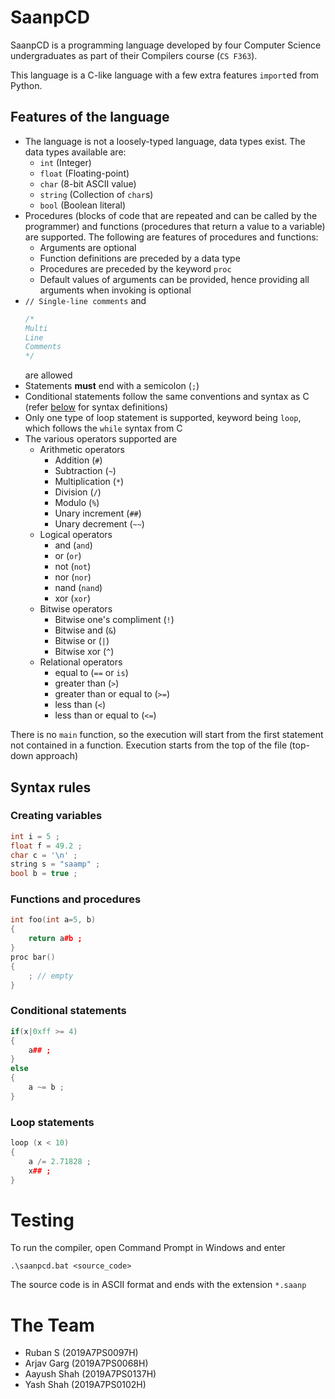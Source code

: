 # SaanpCD

SaanpCD is a programming language developed by four Computer Science undergraduates as part of their Compilers course (`CS F363`).

This language is a C-like language with a few extra features `import`ed from Python.

## Features of the language

- The language is not a loosely-typed language, data types exist. The data types available are:
  - `int` (Integer)
  - `float` (Floating-point)
  - `char` (8-bit ASCII value)
  - `string` (Collection of `char`s)
  - `bool` (Boolean literal)
- Procedures (blocks of code that are repeated and can be called by the programmer) and functions (procedures that return a value to a variable) are supported. The following are features of procedures and functions:
  - Arguments are optional
  - Function definitions are preceded by a data type
  - Procedures are preceded by the keyword `proc`
  - Default values of arguments can be provided, hence providing all arguments when invoking is optional
- `// Single-line comments`
  and
  ```C
  /*
  Multi
  Line
  Comments
  */
  ```
  are allowed
- Statements **must** end with a semicolon (`;`)
- Conditional statements follow the same conventions and syntax as C (refer [below](https://github.com/arjav2002/saanpcd/edit/main/README.md#syntax-rules) for syntax definitions)
- Only one type of loop statement is supported, keyword being `loop`, which follows the `while` syntax from C
- The various operators supported are
  - Arithmetic operators
    - Addition (`#`)
    - Subtraction (`~`)
    - Multiplication (`*`)
    - Division (`/`)
    - Modulo (`%`)
    - Unary increment (`##`)
    - Unary decrement (`~~`)
  - Logical operators
    - and (`and`)
    - or (`or`)
    - not (`not`)
    - nor (`nor`)
    - nand (`nand`)
    - xor (`xor`)
  - Bitwise operators
    - Bitwise one's compliment (`!`)
    - Bitwise and (`&`)
    - Bitwise or (`|`)
    - Bitwise xor (`^`)
  - Relational operators
    - equal to (`==` or `is`)
    - greater than (`>`)
    - greater than or equal to (`>=`)
    - less than (`<`)
    - less than or equal to (`<=`)

There is no `main` function, so the execution will start from the first statement not contained in a function. Execution starts from the top of the file (top-down approach)

## Syntax rules

### Creating variables

```C++
int i = 5 ;
float f = 49.2 ;
char c = '\n' ;
string s = "saamp" ;
bool b = true ;
```

### Functions and procedures

```C++
int foo(int a=5, b)
{
    return a#b ;
}
proc bar()
{
    ; // empty
}
```

### Conditional statements

```C++
if(x|0xff >= 4)
{
    a## ;
}
else
{
    a ~= b ;
}
```

### Loop statements

```C++
loop (x < 10)
{
    a /= 2.71828 ;
    x## ;
}
```

# Testing

To run the compiler, open Command Prompt in Windows and enter

```Batch
.\saanpcd.bat <source_code>
```

The source code is in ASCII format and ends with the extension `*.saanp`

# The Team

- Ruban S (2019A7PS0097H)
- Arjav Garg (2019A7PS0068H)
- Aayush Shah (2019A7PS0137H)
- Yash Shah (2019A7PS0102H)
